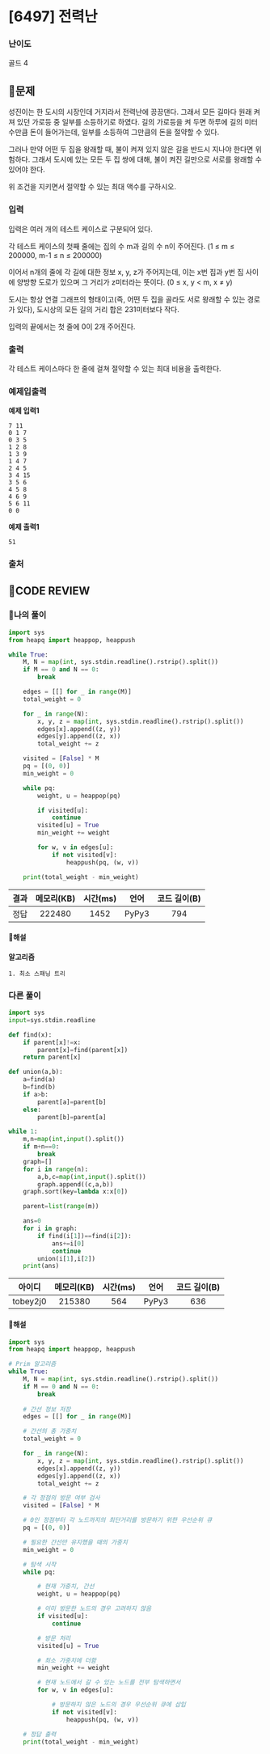 # [6497] 전력난

### **난이도**
골드 4
## **📝문제**
성진이는 한 도시의 시장인데 거지라서 전력난에 끙끙댄다. 그래서 모든 길마다 원래 켜져 있던 가로등 중 일부를 소등하기로 하였다. 길의 가로등을 켜 두면 하루에 길의 미터 수만큼 돈이 들어가는데, 일부를 소등하여 그만큼의 돈을 절약할 수 있다.

그러나 만약 어떤 두 집을 왕래할 때, 불이 켜져 있지 않은 길을 반드시 지나야 한다면 위험하다. 그래서 도시에 있는 모든 두 집 쌍에 대해, 불이 켜진 길만으로 서로를 왕래할 수 있어야 한다.

위 조건을 지키면서 절약할 수 있는 최대 액수를 구하시오.
### **입력**
입력은 여러 개의 테스트 케이스로 구분되어 있다.

각 테스트 케이스의 첫째 줄에는 집의 수 m과 길의 수 n이 주어진다. (1 ≤ m ≤ 200000, m-1 ≤ n ≤ 200000)

이어서 n개의 줄에 각 길에 대한 정보 x, y, z가 주어지는데, 이는 x번 집과 y번 집 사이에 양방향 도로가 있으며 그 거리가 z미터라는 뜻이다. (0 ≤ x, y < m, x ≠ y)

도시는 항상 연결 그래프의 형태이고(즉, 어떤 두 집을 골라도 서로 왕래할 수 있는 경로가 있다), 도시상의 모든 길의 거리 합은 231미터보다 작다.

입력의 끝에서는 첫 줄에 0이 2개 주어진다.
### **출력**
각 테스트 케이스마다 한 줄에 걸쳐 절약할 수 있는 최대 비용을 출력한다.
### **예제입출력**

**예제 입력1**

```
7 11
0 1 7
0 3 5
1 2 8
1 3 9
1 4 7
2 4 5
3 4 15
3 5 6
4 5 8
4 6 9
5 6 11
0 0
```

**예제 출력1**

```
51
```

### **출처**

## **🧐CODE REVIEW**

### **🧾나의 풀이**

```python
import sys
from heapq import heappop, heappush

while True:
    M, N = map(int, sys.stdin.readline().rstrip().split())
    if M == 0 and N == 0:
        break

    edges = [[] for _ in range(M)]
    total_weight = 0

    for _ in range(N):
        x, y, z = map(int, sys.stdin.readline().rstrip().split())
        edges[x].append((z, y))
        edges[y].append((z, x))
        total_weight += z

    visited = [False] * M
    pq = [(0, 0)]
    min_weight = 0

    while pq:
        weight, u = heappop(pq)

        if visited[u]:
            continue
        visited[u] = True
        min_weight += weight

        for w, v in edges[u]:
            if not visited[v]:
                heappush(pq, (w, v))

    print(total_weight - min_weight)
```

결과	| 메모리(KB) |	시간(ms) |	언어 |	코드 길이(B)
:----:|:-----:|:-----:|:-----:|:--------:
정답|222480|1452|PyPy3|794
#### **📝해설**

**알고리즘**
```
1. 최소 스패닝 트리
```

### **다른 풀이**

```python
import sys
input=sys.stdin.readline

def find(x):
    if parent[x]!=x:
        parent[x]=find(parent[x])
    return parent[x]

def union(a,b):
    a=find(a)
    b=find(b)
    if a>b:
        parent[a]=parent[b]
    else:
        parent[b]=parent[a]

while 1:
    m,n=map(int,input().split())
    if m+n==0:
        break
    graph=[]
    for i in range(n):
        a,b,c=map(int,input().split())
        graph.append((c,a,b))
    graph.sort(key=lambda x:x[0])

    parent=list(range(m))

    ans=0
    for i in graph:
        if find(i[1])==find(i[2]):
            ans+=i[0]
            continue
        union(i[1],i[2])
    print(ans)
```

아이디 | 메모리(KB) |	시간(ms) |	언어 |	코드 길이(B) 
:-----:|:-----:|:-----:|:----:|:--------:
tobey2j0|215380|564|PyPy3|636
#### **📝해설**

```python
import sys
from heapq import heappop, heappush

# Prim 알고리즘
while True:
    M, N = map(int, sys.stdin.readline().rstrip().split())
    if M == 0 and N == 0:
        break
    
    # 간선 정보 저장
    edges = [[] for _ in range(M)]

    # 간선의 총 가중치
    total_weight = 0

    for _ in range(N):
        x, y, z = map(int, sys.stdin.readline().rstrip().split())
        edges[x].append((z, y))
        edges[y].append((z, x))
        total_weight += z

    # 각 정점의 방문 여부 검사
    visited = [False] * M

    # 0인 정점부터 각 노드까지의 최단거리를 방문하기 위한 우선순위 큐
    pq = [(0, 0)]

    # 필요한 간선만 유지했을 때의 가중치
    min_weight = 0

    # 탐색 시작
    while pq:

        # 현재 가중치, 간선
        weight, u = heappop(pq)

        # 이미 방문한 노드의 경우 고려하지 않음
        if visited[u]:
            continue

        # 방문 처리
        visited[u] = True

        # 최소 가중치에 더함
        min_weight += weight

        # 현재 노드에서 갈 수 있는 노드를 전부 탐색하면서
        for w, v in edges[u]:

            # 방문하지 않은 노드의 경우 우선순위 큐에 삽입
            if not visited[v]:
                heappush(pq, (w, v))

    # 정답 출력
    print(total_weight - min_weight)
```